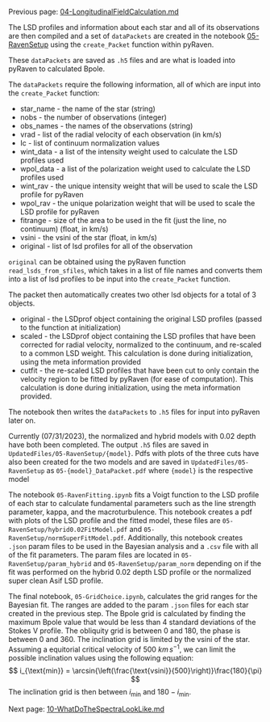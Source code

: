 Previous page: [04-LongitudinalFieldCalculation.md](https://github.com/veropetit/BeStarsMiMeS/blob/master/04-LongitudinalFieldCalculation.md)


The LSD profiles and information about each star and all of its observations are then compiled and a set of `dataPackets` are created in the notebook [05-RavenSetup](https://github.com/veropetit/BeStarsMiMeS/blob/master/04-Bz-calculations/05-RavenSetup.ipynb) using the `create_Packet` function within pyRaven.

These `dataPackets` are saved as `.h5` files and are what is loaded into pyRaven to calculated Bpole. 

The `dataPackets` require the following information, all of which are input into the `create_Packet` function:
* star_name - the name of the star (string)
* nobs - the number of observations (integer)
* obs_names - the names of the observations (string)
* vrad - list of the radial velocity of each observation (in km/s)
* Ic - list of continuum normalization values
* wint_data - a list of the intensity weight used to calculate the LSD profiles used
* wpol_data - a list of the polarization weight used to calculate the LSD profiles used
* wint_rav - the unique intensity weight that will be used to scale the LSD profile for pyRaven
* wpol_rav - the unique polarization weight that will be used to scale the LSD profile for pyRaven
* fitrange - size of the area to be used in the fit (just the line, no continuum) (float, in km/s)
* vsini - the vsini of the star (float, in km/s)
* original - list of lsd profiles for all of the observation

`original` can be obtained using the pyRaven function `read_lsds_from_sfiles`, which takes in a list of file names and converts them into a list of lsd profiles to be input into the `create_Packet` function. 

The packet then automatically creates two other lsd objects for a total of 3 objects. 
* original -  the LSDprof object containing the original LSD profiles (passed to the function at initialization)
* scaled - the LSDprof object containing the LSD profiles that have been corrected for radial velocity, normalized to the continuum, and re-scaled to a common LSD weight. This calculation is done during initialization, using the meta information provided
* cutfit - the re-scaled LSD profiles that have been cut to only contain the velocity region to be fitted by pyRaven (for ease of computation). This calculation is done during initialization, using the meta information provided.

The notebook then writes the `dataPackets` to `.h5` files for input into pyRaven later on. 

Currently (07/31/2023), the normalized and hybrid models with 0.02 depth have both been completed. The output `.h5` files are saved in `UpdatedFiles/05-RavenSetup/{model}`. Pdfs with plots of the three cuts have also been created for the two models and are saved in `UpdatedFiles/05-RavenSetup` as `05-{model}_DataPacket.pdf` where `{model}` is the respective model

The notebook `05-RavenFitting.ipynb` fits a Voigt function to the LSD profile of each star to calculate fundamental parameters such as the line strength parameter, kappa, and the macroturbulence. This notebook creates a pdf with plots of the LSD profile and the fitted model, these files are `05-RavenSetup/hybrid0.02FitModel.pdf` and `05-RavenSetup/normSuperFitModel.pdf`. Additionally, this notebook creates `.json` param files to be used in the Bayesian analysis and a `.csv` file with all of the fit parameters. The param files are located in `05-RavenSetup/param_hybrid` and `05-RavenSetup/param_norm` depending on if the fit was performed on the hybrid 0.02 depth LSD profile or the normalized super clean Asif LSD profile. 

The final notebook, `05-GridChoice.ipynb`, calculates the grid ranges for the Bayesian fit. The ranges are added to the param `.json` files for each star created in the previous step. The Bpole grid is calculated by finding the maximum Bpole value that would be less than 4 standard deviations of the Stokes V profile. The obliquity grid is between 0 and 180, the phase is between 0 and 360. The inclination grid is limited by the vsini of the star. Assuming a equitorial critical velocity of 500 $km\, s^{-1}$, we can limit the possible inclination values using the following equation:
$$
i_{\text{min}} = \arcsin{\left(\frac{\text{vsini}}{500}\right)}\frac{180}{\pi}
$$
The inclination grid is then between $i_{\text{min}}$ and $180-i_{\text{min}}$.

Next page: [10-WhatDoTheSpectraLookLike.md](https://github.com/veropetit/BeStarsMiMeS/blob/master/10-WhatDoTheSpectraLookLike.md)